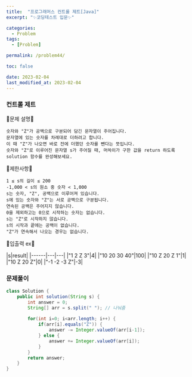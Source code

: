 ```yaml
---
title:  "프로그래머스 컨트롤 제트[Java]"
excerpt: "✨코딩테스트 입문✨"

categories:
  - Problem
tags:
  - [Problem]

permalink: /problem44/

toc: false

date: 2023-02-04
last_modified_at: 2023-02-04
---
```

### 컨트롤 제트

💫문제 설명💫

```
숫자와 "Z"가 공백으로 구분되어 담긴 문자열이 주어집니다. 
문자열에 있는 숫자를 차례대로 더하려고 합니다. 
이 때 "Z"가 나오면 바로 전에 더했던 숫자를 뺀다는 뜻입니다. 
숫자와 "Z"로 이루어진 문자열 s가 주어질 때, 머쓱이가 구한 값을 return 하도록 solution 함수를 완성해보세요.
```

💫제한사항💫

```
1 ≤ s의 길이 ≤ 200
-1,000 < s의 원소 중 숫자 < 1,000
s는 숫자, "Z", 공백으로 이루어져 있습니다.
s에 있는 숫자와 "Z"는 서로 공백으로 구분됩니다.
연속된 공백은 주어지지 않습니다.
0을 제외하고는 0으로 시작하는 숫자는 없습니다.
s는 "Z"로 시작하지 않습니다.
s의 시작과 끝에는 공백이 없습니다.
"Z"가 연속해서 나오는 경우는 없습니다.
```

💫입출력 ex💫

|s|result|
|------|---|---|
|"1 2 Z 3"|4|
|"10 20 30 40"|100|
|"10 Z 20 Z 1"|1|
|"10 Z 20 Z"|0|
|"-1 -2 -3 Z"|-3|

### 문제풀이

```java
class Solution {
    public int solution(String s) {
        int answer = 0;
        String[] arr = s.split(" "); // 나눠줌
        
        for(int i=0; i<arr.length; i++) {
            if(arr[i].equals("Z")) {
                answer -= Integer.valueOf(arr[i-1]);
            } else {
                answer += Integer.valueOf(arr[i]);
            }
        }
        return answer;
    }
}
```
